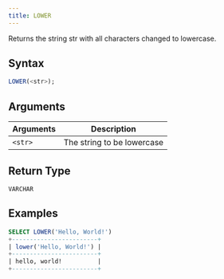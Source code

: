 ```yaml
---
title: LOWER
---
```


Returns the string str with all characters changed to lowercase.

## Syntax

```sql
LOWER(<str>);
```

## Arguments

| Arguments | Description                |
|-----------|----------------------------|
| `<str>`   | The string to be lowercase |


## Return Type

`VARCHAR`

## Examples

```sql
SELECT LOWER('Hello, World!')
+------------------------+
| lower('Hello, World!') |
+------------------------+
| hello, world!          |
+------------------------+
```
